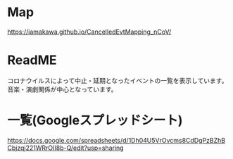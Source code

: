 # Map
https://iamakawa.github.io/CancelledEvtMapping_nCoV/

# ReadME
コロナウイルスによって中止・延期となったイベントの一覧を表示しています。音楽・演劇関係が中心となっています。

# 一覧(Googleスプレッドシート)
https://docs.google.com/spreadsheets/d/1Dh04U5VrOvcms8CdDgPzBZhBCbjzqj221WRrOII8b-Q/edit?usp=sharing